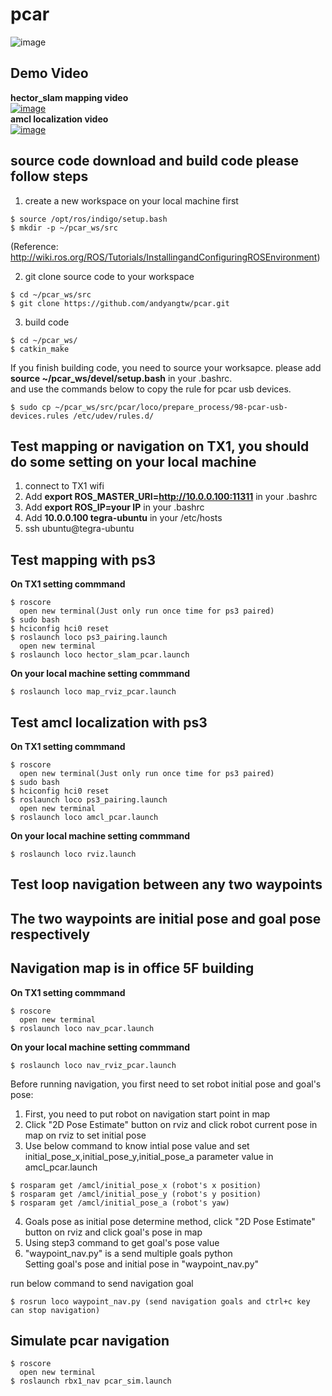 # pcar

![image](https://github.com/andyangtw/pcar_ws/blob/master/pcar_image/20170612_104811.jpg)


## Demo Video ##
**hector_slam mapping video**<br/> 
[![image](http://img.youtube.com/vi/6vYtg7prtX8/0.jpg)](http://www.youtube.com/watch?v=6vYtg7prtX8)<br/>
**amcl localization video**<br/> 
[![image](http://img.youtube.com/vi/LBaiD47eCDw/0.jpg)](https://www.youtube.com/watch?v=LBaiD47eCDw)


## source code download and build code please follow steps ##
1. create a new workspace on your local machine first<br/>
```
$ source /opt/ros/indigo/setup.bash
$ mkdir -p ~/pcar_ws/src
```
(Reference: http://wiki.ros.org/ROS/Tutorials/InstallingandConfiguringROSEnvironment)

2. git clone source code to your workspace<br/>
```
$ cd ~/pcar_ws/src
$ git clone https://github.com/andyangtw/pcar.git
```
3. build code<br/>
```
$ cd ~/pcar_ws/
$ catkin_make
```
If you finish building code, you need to source your worksapce.
please add **source ~/pcar_ws/devel/setup.bash** in your .bashrc.<br/>
and use the commands below to copy the rule for pcar usb devices.<br/>
```
$ sudo cp ~/pcar_ws/src/pcar/loco/prepare_process/98-pcar-usb-devices.rules /etc/udev/rules.d/
```
## Test mapping or navigation on TX1, you should do some setting on your local machine ##
1. connect to TX1 wifi
2. Add **export ROS_MASTER_URI=http://10.0.0.100:11311** in your .bashrc 
3. Add **export ROS_IP=your IP** in your .bashrc 
4. Add **10.0.0.100 tegra-ubuntu** in your /etc/hosts
5. ssh ubuntu@tegra-ubuntu

## Test mapping with ps3 ##
**On TX1 setting commmand**
```
$ roscore
  open new terminal(Just only run once time for ps3 paired)
$ sudo bash
$ hciconfig hci0 reset
$ roslaunch loco ps3_pairing.launch
  open new terminal
$ roslaunch loco hector_slam_pcar.launch
```
**On your local machine setting commmand**
```
$ roslaunch loco map_rviz_pcar.launch
```
## Test amcl localization with ps3 ##
**On TX1 setting commmand**
```
$ roscore
  open new terminal(Just only run once time for ps3 paired)
$ sudo bash
$ hciconfig hci0 reset
$ roslaunch loco ps3_pairing.launch
  open new terminal
$ roslaunch loco amcl_pcar.launch
```
**On your local machine setting commmand**
```
$ roslaunch loco rviz.launch
```

## Test loop navigation between any two waypoints ##
## The two waypoints are initial pose and goal pose respectively ## 
## Navigation map is in office 5F building ##
**On TX1 setting commmand**
```
$ roscore
  open new terminal
$ roslaunch loco nav_pcar.launch
```
**On your local machine setting commmand**
```
$ roslaunch loco nav_rviz_pcar.launch
```

Before running navigation, you first need to set robot initial pose and goal's pose:</br> 
1. First, you need to put robot on navigation start point in map
2. Click "2D Pose Estimate" button on rviz and click robot current pose in map on rviz to set initial pose
3. Use below command to know intial pose value and set initial_pose_x,initial_pose_y,initial_pose_a parameter value in amcl_pcar.launch
```
$ rosparam get /amcl/initial_pose_x (robot's x position)
$ rosparam get /amcl/initial_pose_y (robot's y position)
$ rosparam get /amcl/initial_pose_a (robot's yaw)
```
4. Goals pose as initial pose determine method, click "2D Pose Estimate" button on rviz and click goal's pose in map
5. Using step3 command to get goal's pose value
6. "waypoint_nav.py" is a send multiple goals python</br>
    Setting goal's pose and initial pose in "waypoint_nav.py"



run below command to send navigation goal

```
$ rosrun loco waypoint_nav.py (send navigation goals and ctrl+c key can stop navigation)
```


## Simulate pcar navigation ##
```
$ roscore
  open new terminal
$ roslaunch rbx1_nav pcar_sim.launch
```
